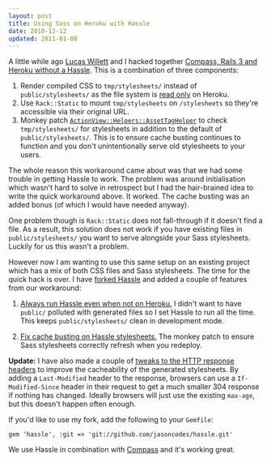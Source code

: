 ```yaml
---
layout: post
title: Using Sass on Heroku with Hassle
date: 2010-12-12
updated: 2011-01-08
---
```


A little while ago [Lucas Willett](http://developingego.com/) and I hacked together [Compass, Rails 3 and Heroku without a Hassle](http://til.developingego.com/post/1266966478/compass-rails-3-and-heroku-without-a-hassle). This is a combination of three components:

1. Render compiled CSS to `tmp/stylesheets/` instead of `public/stylesheets/` as the file system is [read only](http://docs.heroku.com/constraints#read-only-filesystem) on Heroku.
2. Use `Rack::Static` to mount `tmp/stylesheets` on `/stylesheets` so they're accessible via their original URL.
3. Monkey patch [`ActionView::Helpers::AssetTagHelper`](http://api.rubyonrails.org/classes/ActionView/Helpers/AssetTagHelper.html) to check `tmp/stylesheets/` for stylesheets in addition to the default of `public/stylesheets/`. This is to ensure cache busting continues to function and you don't unintentionally serve old stylesheets to your users.

The whole reason this workaround came about was that we had some trouble in getting Hassle to work. The problem was around initialisation which wasn't hard to solve in retrospect but I had the hair-brained idea to write the quick workaround above. It worked. The cache busting was an added bonus (of which I would have needed anyway).

One problem though is `Rack::Static` does not fall-through if it doesn't find a file. As a result, this solution does not work if you have existing files in `public/stylesheets/` you want to serve alongside your Sass stylesheets. Luckily for us this wasn't a problem.

However now I am wanting to use this same setup on an existing project which has a mix of both CSS files and Sass stylesheets. The time for the quick hack is over. I have [forked Hassle](https://github.com/jasoncodes/hassle) and added a couple of features from our workaround:

1. [Always run Hassle even when not on Heroku.](https://github.com/jasoncodes/hassle/commit/b2ce7d03b01795a4da5bdbd1447b9c8fe8d82347)
   I didn't want to have `public/` polluted with generated files so I set Hassle to run all the time. This keeps `public/stylesheets/` clean in development mode.

2. [Fix cache busting on Hassle stylesheets.](https://github.com/jasoncodes/hassle/commit/74f9a95ae6273bdc200a46c8bd503fa7704f98a7)
   The monkey patch to ensure Sass stylesheets correctly refresh when you redeploy.

**Update:** I have also made a couple of [tweaks to the HTTP response headers](https://github.com/jasoncodes/hassle/compare/ee74b86...a61495d) to improve the cacheability of the generated stylesheets. By adding a `Last-Modified` header to the response, browsers can use a `If-Modified-Since` header in their request to get a much smaller 304 response if nothing has changed. Ideally browsers will just use the existing `max-age`, but this doesn't happen often enough.

If you'd like to use my fork, add the following to your `Gemfile`:

    gem 'hassle', :git => 'git://github.com/jasoncodes/hassle.git'

We use Hassle in combination with [Compass](http://compass-style.org/) and it's working great.
